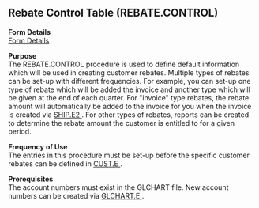 ##  Rebate Control Table (REBATE.CONTROL)

<PageHeader />

**Form Details**  
[ Form Details ](REBATE-CONTROL-1/README.md)   

**Purpose**  
The REBATE.CONTROL procedure is used to define default information which will be used in creating customer rebates. Multiple types of rebates can be set-up with different frequencies. For example, you can set-up one type of rebate which will be added the invoice and another type which will be given at the end of each quarter. For "invoice" type rebates, the rebate amount will automatically be added to the invoice for you when the invoice is created via [ SHIP.E2 ](../SHIP-E2/README.md) . For other types of rebates, reports can be created to determine the rebate amount the customer is entitled to for a given period. 

**Frequency of Use**  
The entries in this procedure must be set-up before the specific customer rebates can be defined in [ CUST.E ](../../../AR-OVERVIEW/AR-ENTRY/CUST-E/README.md) . 

**Prerequisites**  
The account numbers must exist in the GLCHART file. New account numbers can be created via [ GLCHART.E ](../../../GL-OVERVIEW/GL-ENTRY/GLCHART-E/README.md) . 

<badge text= "Version 8.10.57" vertical="middle" />

<PageFooter />